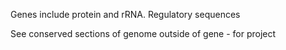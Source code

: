 Genes include protein and rRNA.
Regulatory sequences

See conserved sections of genome outside of gene - for project